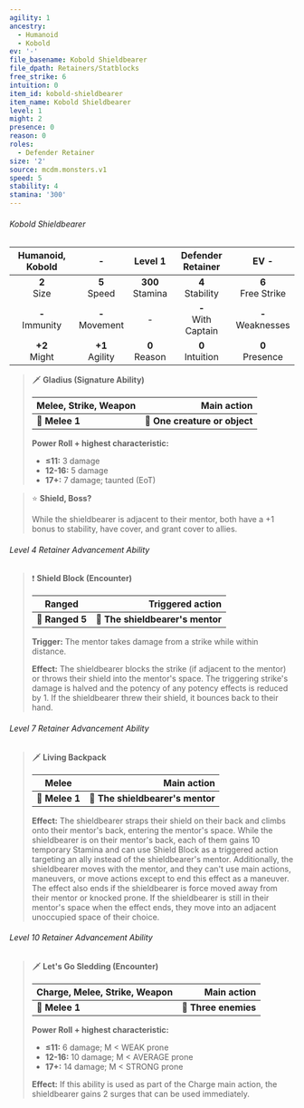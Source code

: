 ```yaml
---
agility: 1
ancestry:
  - Humanoid
  - Kobold
ev: '-'
file_basename: Kobold Shieldbearer
file_dpath: Retainers/Statblocks
free_strike: 6
intuition: 0
item_id: kobold-shieldbearer
item_name: Kobold Shieldbearer
level: 1
might: 2
presence: 0
reason: 0
roles:
  - Defender Retainer
size: '2'
source: mcdm.monsters.v1
speed: 5
stability: 4
stamina: '300'
---
```


###### Kobold Shieldbearer

|  Humanoid, Kobold   |          -          |       Level 1        |    Defender Retainer    |          EV -          |
| :-----------------: | :-----------------: | :------------------: | :---------------------: | :--------------------: |
|   **2**<br/> Size   |  **5**<br/> Speed   | **300**<br/> Stamina |  **4**<br/> Stability   | **6**<br/> Free Strike |
| **-**<br/> Immunity | **-**<br/> Movement |          -           | **-**<br/> With Captain | **-**<br/> Weaknesses  |
|  **+2**<br/> Might  | **+1**<br/> Agility |  **0**<br/> Reason   |  **0**<br/> Intuition   |  **0**<br/> Presence   |

> 🗡 **Gladius (Signature Ability)**
>
> | **Melee, Strike, Weapon** |               **Main action** |
> | ------------------------- | ----------------------------: |
> | **📏 Melee 1**            | **🎯 One creature or object** |
>
> **Power Roll + highest characteristic:**
>
> - **≤11:** 3 damage
> - **12-16:** 5 damage
> - **17+:** 7 damage; taunted (EoT)

> ⭐️ **Shield, Boss?**
>
> While the shieldbearer is adjacent to their mentor, both have a +1 bonus to stability, have cover, and grant cover to allies.

###### Level 4 Retainer Advancement Ability

> ❗️ **Shield Block (Encounter)**
>
> | **Ranged**      |             **Triggered action** |
> | --------------- | -------------------------------: |
> | **📏 Ranged 5** | **🎯 The shieldbearer's mentor** |
>
> **Trigger:** The mentor takes damage from a strike while within distance.
>
> **Effect:** The shieldbearer blocks the strike (if adjacent to the mentor) or throws their shield into the mentor's space. The triggering strike's damage is halved and the potency of any potency effects is reduced by 1. If the shieldbearer threw their shield, it bounces back to their hand.

###### Level 7 Retainer Advancement Ability

> 🗡 **Living Backpack**
>
> | **Melee**      |                  **Main action** |
> | -------------- | -------------------------------: |
> | **📏 Melee 1** | **🎯 The shieldbearer's mentor** |
>
> **Effect:** The shieldbearer straps their shield on their back and climbs onto their mentor's back, entering the mentor's space. While the shieldbearer is on their mentor's back, each of them gains 10 temporary Stamina and can use Shield Block as a triggered action targeting an ally instead of the shieldbearer's mentor. Additionally, the shieldbearer moves with the mentor, and they can't use main actions, maneuvers, or move actions except to end this effect as a maneuver. The effect also ends if the shieldbearer is force moved away from their mentor or knocked prone. If the shieldbearer is still in their mentor's space when the effect ends, they move into an adjacent unoccupied space of their choice.

###### Level 10 Retainer Advancement Ability

> 🗡 **Let's Go Sledding (Encounter)**
>
> | **Charge, Melee, Strike, Weapon** |      **Main action** |
> | --------------------------------- | -------------------: |
> | **📏 Melee 1**                    | **🎯 Three enemies** |
>
> **Power Roll + highest characteristic:**
>
> - **≤11:** 6 damage; M < WEAK prone
> - **12-16:** 10 damage; M < AVERAGE prone
> - **17+:** 14 damage; M < STRONG prone
>
> **Effect:** If this ability is used as part of the Charge main action, the shieldbearer gains 2 surges that can be used immediately.
